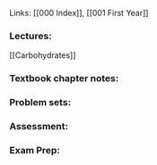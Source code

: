Links: [[000 Index]], [[001 First Year]]
### Lectures:
[[Carbohydrates]]
### Textbook chapter notes:
### Problem sets:
### Assessment:
### Exam Prep:






